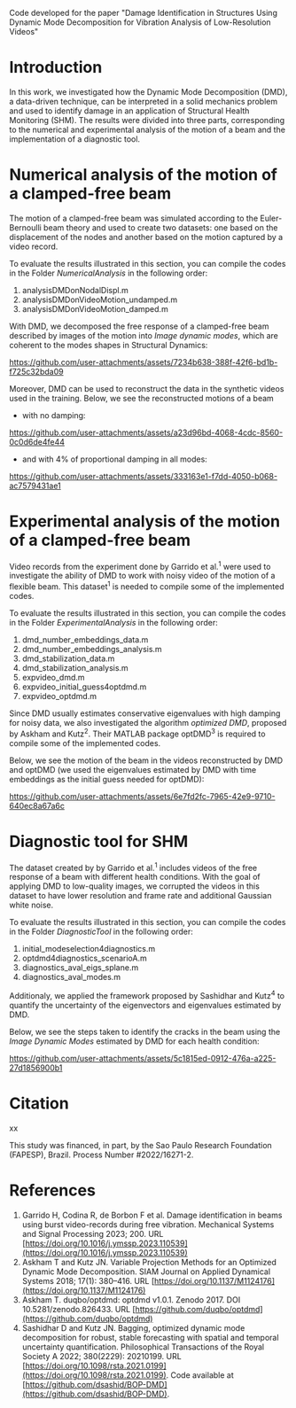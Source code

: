 Code developed for the paper "Damage Identification in Structures Using Dynamic Mode Decomposition for Vibration Analysis of Low-Resolution Videos"

# Introduction

In this work, we investigated how the Dynamic Mode Decomposition (DMD), a data-driven technique, can be interpreted in a solid mechanics problem and used to identify damage in an application of Structural Health Monitoring (SHM). The results were divided into three parts, corresponding to the numerical and experimental analysis of the motion of a beam and the implementation of a diagnostic tool.

# Numerical analysis of the motion of a clamped-free beam

The motion of a clamped-free beam was simulated according to the Euler-Bernoulli beam theory and used to create two datasets: one based on the displacement of the nodes and another based on the motion captured by a video record.

To evaluate the results illustrated in this section, you can compile the codes in the Folder *NumericalAnalysis* in the following order:
1. analysisDMDonNodalDispl.m
2. analysisDMDonVideoMotion_undamped.m
3. analysisDMDonVideoMotion_damped.m

With DMD, we decomposed the free response of a clamped-free beam described by images of the motion into *Image dynamic modes*, which are coherent to the modes shapes in Structural Dynamics:

https://github.com/user-attachments/assets/7234b638-388f-42f6-bd1b-f725c32bda09

Moreover, DMD can be used to reconstruct the data in the synthetic videos used in the training. Below, we see the reconstructed motions of a beam 
- with no damping:  

https://github.com/user-attachments/assets/a23d96bd-4068-4cdc-8560-0c0d6de4fe44

- and with 4% of proportional damping in all modes:

https://github.com/user-attachments/assets/333163e1-f7dd-4050-b068-ac7579431ae1

# Experimental analysis of the motion of a clamped-free beam

Video records from the experiment done by Garrido et al.<sup>1</sup> were used to investigate the ability of DMD to work with noisy video of the motion of a flexible beam. This dataset<sup>1</sup> is needed to compile some of the implemented codes.

To evaluate the results illustrated in this section, you can compile the codes in the Folder *ExperimentalAnalysis* in the following order:
1. dmd_number_embeddings_data.m
2. dmd_number_embeddings_analysis.m
3. dmd_stabilization_data.m
4. dmd_stabilization_analysis.m
5. expvideo_dmd.m
6. expvideo_initial_guess4optdmd.m
7. expvideo_optdmd.m

Since DMD usually estimates conservative eigenvalues with high damping for noisy data, we also investigated the algorithm *optimized DMD*, proposed by Askham and Kutz<sup>2</sup>. Their MATLAB package optDMD<sup>3</sup> is required to compile some of the implemented codes.

Below, we see the motion of the beam in the videos reconstructed by DMD and optDMD (we used the eigenvalues estimated by DMD with time embeddings as the initial guess needed for optDMD):

https://github.com/user-attachments/assets/6e7fd2fc-7965-42e9-9710-640ec8a67a6c

# Diagnostic tool for SHM

The dataset created by by Garrido et al.<sup>1</sup> includes videos of the free response of a beam with different health conditions. With the goal of applying DMD to low-quality images, we corrupted the videos in this dataset to have lower resolution and frame rate and additional Gaussian white noise. 

To evaluate the results illustrated in this section, you can compile the codes in the Folder *DiagnosticTool* in the following order:
1. initial_modeselection4diagnostics.m
2. optdmd4diagnostics_scenarioA.m
3. diagnostics_aval_eigs_splane.m
4. diagnostics_aval_modes.m

Additionaly, we applied the framework proposed by Sashidhar and Kutz<sup>4</sup> to quantify the uncertainty of the eigenvectors and eigenvalues estimated by DMD.

Below, we see the steps taken to identify the cracks in the beam using the *Image Dynamic Modes* estimated by DMD for each health condition:

https://github.com/user-attachments/assets/5c1815ed-0912-476a-a225-27d1856900b1

# Citation

xx

This study was financed, in part, by the Sao Paulo Research Foundation (FAPESP), Brazil. Process Number #2022/16271-2.

# References

1. Garrido H, Codina R, de Borbon F et al. Damage identification in beams using burst video-records during free vibration. Mechanical Systems and Signal Processing 2023; 200. URL [https://doi.org/10.1016/j.ymssp.2023.110539](https://doi.org/10.1016/j.ymssp.2023.110539)
2. Askham T and Kutz JN. Variable Projection Methods for an Optimized Dynamic Mode Decomposition. SIAM Journal on Applied Dynamical Systems 2018; 17(1): 380–416. URL [https://doi.org/10.1137/M1124176](https://doi.org/10.1137/M1124176)
3. Askham T. duqbo/optdmd: optdmd v1.0.1. Zenodo 2017. DOI 10.5281/zenodo.826433. URL  [https://github.com/duqbo/optdmd](https://github.com/duqbo/optdmd)
4. Sashidhar D and Kutz JN. Bagging, optimized dynamic mode decomposition for robust, stable forecasting with spatial and temporal uncertainty quantification. Philosophical Transactions of the Royal Society A 2022; 380(2229): 20210199. URL [https://doi.org/10.1098/rsta.2021.0199](https://doi.org/10.1098/rsta.2021.0199). Code available at [https://github.com/dsashid/BOP-DMD](https://github.com/dsashid/BOP-DMD).
